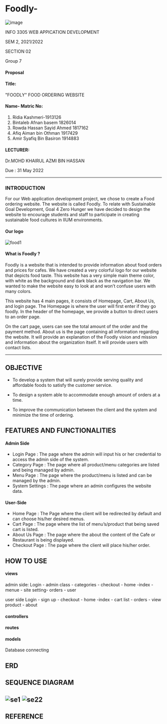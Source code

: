 # Foodly-

![image](https://user-images.githubusercontent.com/97139623/170854403-7cee3791-562d-4111-b070-bcb2a0e25797.png)

INFO 3305 WEB APPICATION DEVELOPMENT 

 SEM 2, 2021/2022 
 
 SECTION 02
 
Group 7

#### Proposal

#### Title:
 "FOODLY" FOOD ORDERING WEBSITE 
#### Name- Matric No:
1. Ridia Kashmeri-1913126
2. Bintaleb Afnan basem 1826014
3. Rowda Hassan Sayid Ahmed 1817162
4. Afiq Aiman bin Othman 1917429
5. Amir Syafiq Bin Basiron 1914883

#### LECTURER:

Dr.MOHD KHAIRUL AZMI BIN HASSAN 

Due :
31 May 2022

---
### INTRODUCTION

For our Web application development project, we chose to create a Food ordering website. The website is called Foodly. To relate with Sustainable Goal Development, Goal 4 Zero Hunger we have decided to design the website to encourage students and staff to participate in creating sustainable food cultures in  IIUM  environments.

#### Our logo 
![food1](https://user-images.githubusercontent.com/97139623/170884362-5ac6c757-c408-42f9-954c-69c0483f415d.png)

 #### What is Foodly ? 

 Foodly is a website that is intended to provide information about food orders and prices for cafes. We have created a very colorful logo for our website that depicts food taste. This website has a very simple main theme color, with white as the background and dark black as the navigation bar. We wanted to make the website easy to look at and won’t confuse users with many colors. 

 This website has 4 main pages, it consists of Homepage, Cart, About Us,  and login page. The Homepage is where the user will first enter if they go foodly. In the header of the homepage, we provide a button to direct users to an order page.  

 On the cart page, users can see the total amount of the order and the payment method. About us is the page containing all information regarding the website. It will provide an explanation of the Foodly vision and mission and information about the organization itself. It will provide users with contact lists.
 
---

## OBJECTIVE

   - To develop a system that will surely provide serving quality and affordable foods to satisfy the customer service.

   - To design a system able to accommodate enough amount of orders at a time.

   - To improve the communication between the client and the system and minimize the time of ordering.

##  FEATURES AND FUNCTIONALITIES 

#### Admin Side
- Login Page : The page where the admin will input his or her credential to access the admin side of the system.
- Category Page : The page where all product/menu categories are listed and being managed by admin.
- Menu Page : The page where the product/menu is listed and can be managed by the admin.
- System Settings : The page where an admin configures the website data.

#### User-Side
- Home Page : The Page where the client will be redirected by default and can choose his/her desired menus.
- Cart Page : The page where the list of menu’s/product that being saved cart is listed.
- About Us Page : The page where the about the content of the Cafe or Restaurant is being displayed.
- Checkout Page : The page where the client will place his/her order.
## HOW TO USE
#### views
admin side:
Login - admin class - categories - checkout - home -index - menue - site setting- orders - user 

user side 
Login - sign up - checkout - home -index - cart list - orders - view product - about
#### controllers
#### routes 
#### models
Database connecting 
## ERD
## SEQUENCE DIAGRAM 
![se1](https://user-images.githubusercontent.com/97139623/170923626-43a3e719-b42f-46c9-9ce5-24ff5b19636a.png)
![se22](https://user-images.githubusercontent.com/97139623/171014068-1f0f6af3-9c21-4884-9821-a8f8ec6cf8d5.png)
---
## REFERENCE 
